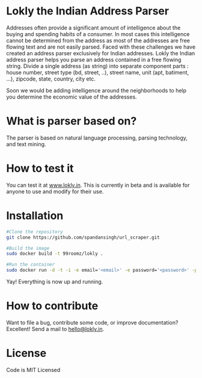 # Lokly the Indian Address Parser 

Addresses often provide a significant amount of intelligence about the buying and spending habits of a consumer.  In most cases this intelligence cannot be determined from the address as most of the addresses are free flowing text and are not easily parsed.  Faced with these challenges we have created an address parser exclusively for Indian addresses. Lokly the Indian address parser helps you parse an address contained in a free flowing string.  Divide a single address (as string) into separate component parts : house number, street type (bd, street, ..), street name, unit (apt, batiment, ...), zipcode, state, country, city etc. 

Soon we would be adding intelligence around the neighborhoods to help you determine the economic value of the addresses. 

# What is parser based on?  

The parser is based on natural language processing, parsing technology, and text mining. 

# How to test it 

You can test it at www.lokly.in.   This is currently in beta and is available for anyone to use and modify for their use. 

# Installation 

```bash
#Clone the repository
git clone https://github.com/spandansingh/url_scraper.git
```

```bash
#Build the image
sudo docker build -t 99roomz/lokly .
```

```bash
#Run the container
sudo docker run -d -t -i -e email='<email>' -e password='<password>' -p 80:80 --name lokly 99roomz/lokly
```

Yay! Everything is now up and running.

# How to contribute 

Want to file a bug, contribute some code, or improve documentation? Excellent! Send a mail to hello@lokly.in. 

# License 

Code is MIT Licensed
